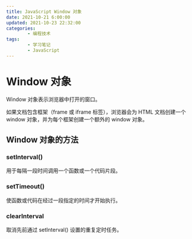 ```yaml
---
title: JavaScript Window 对象
date: 2021-10-21 6:00:00
updated: 2021-10-23 22:32:00
categories:
        - 编程技术
tags:
        - 学习笔记
        - JavaScript
---
```

# Window 对象

Window 对象表示浏览器中打开的窗口。

如果文档包含框架（frame 或 iframe 标签），浏览器会为 HTML 文档创建一个 window 对象，并为每个框架创建一个额外的 window 对象。

## Window 对象的方法

### setInterval()

用于每隔一段时间调用一个函数或一个代码片段。

### setTimeout()

使函数或代码在经过一段指定的时间才开始执行。

### clearInterval

取消先前通过 setInterval() 设置的重复定时任务。
